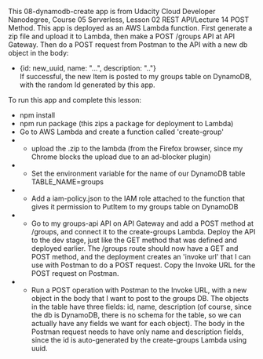 This 08-dynamodb-create app is from Udacity Cloud Developer Nanodegree,
Course 05 Serverless, Lesson 02 REST API/Lecture 14 POST Method.
This app is deployed as an AWS Lambda function.
First generate a zip file and upload it to Lambda, then make a POST /groups API at API Gateway.  Then do a POST request from Postman to the API with a new db object in the body:
* {id: new_uuid, name: "...", description: ".."}  
If successful, the new Item is posted to my groups table on DynamoDB, with the random Id generated by this app.

To run this app and complete this lesson:
* npm install
* npm run package  (this zips a package for deployment to Lambda)
* Go to AWS Lambda and create a function called 'create-group'
* * upload the .zip to the lambda (from the Firefox browser, since my Chrome blocks the upload due to an ad-blocker plugin)
* * Set the environment variable for the name of our DynamoDB table TABLE_NAME=groups
* * Add a iam-policy.json to the IAM role attached to the function that gives it permission to PutItem to my groups table on DynamoDB
* * Go to my groups-api API on API Gateway and add a POST method at /groups, and connect it to the create-groups Lambda.  Deploy the API to the dev stage, just like the GET method that was defined and deployed earlier. The /groups route should now have a GET and POST method, and the deployment creates an 'invoke url' that I can use with Postman to do a POST request.  Copy the Invoke URL for the POST request on Postman.
* * Run a POST operation with Postman to the Invoke URL, with a new object in the body that I want to post to the groups DB. The objects in the table have three fields: id, name, description (of course, since the db is DynamoDB, there is no schema for the table, so we can actually have any fields we want for each object).  The body in the Postman request needs to have only name and description fields, since the id is auto-generated by the create-groups Lambda using uuid.  